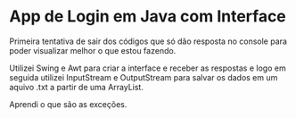 # App de Login em Java com Interface

  Primeira tentativa de sair dos códigos que só dão resposta no console para poder visualizar melhor o que estou fazendo.
  
  Utilizei Swing e Awt para criar a interface e receber as respostas e logo em seguida utilizei InputStream e OutputStream para salvar os dados em um aquivo .txt a partir de uma ArrayList.
  
  Aprendi o que são as exceções.